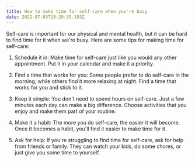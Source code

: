 ```yaml
---
title: How to make time for self-care when you're busy
date: 2022-07-03T19:20:39.193Z
---
```


Self-care is important for our physical and mental health, but it can be hard to find time for it when we're busy. Here are some tips for making time for self-care: 

1. Schedule it in: Make time for self-care just like you would any other appointment. Put it in your calendar and make it a priority.

2. Find a time that works for you: Some people prefer to do self-care in the morning, while others find it more relaxing at night. Find a time that works for you and stick to it.

3. Keep it simple: You don't need to spend hours on self-care. Just a few minutes each day can make a big difference. Choose activities that you enjoy and make them part of your routine.

4. Make it a habit: The more you do self-care, the easier it will become. Once it becomes a habit, you'll find it easier to make time for it.

5. Ask for help: If you're struggling to find time for self-care, ask for help from friends or family. They can watch your kids, do some chores, or just give you some time to yourself.
